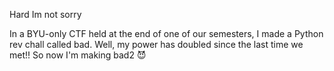 Hard Im not sorry

In a BYU-only CTF held at the end of one of our semesters, I made a Python rev chall called bad. Well, my power has doubled since the last time we met!! So now I'm making bad2 😈
